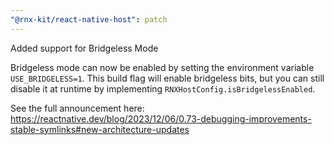 ```yaml
---
"@rnx-kit/react-native-host": patch
---
```


Added support for Bridgeless Mode

Bridgeless mode can now be enabled by setting the environment variable
`USE_BRIDGELESS=1`. This build flag will enable bridgeless bits, but you can
still disable it at runtime by implementing `RNXHostConfig.isBridgelessEnabled`.

See the full announcement here:
https://reactnative.dev/blog/2023/12/06/0.73-debugging-improvements-stable-symlinks#new-architecture-updates
